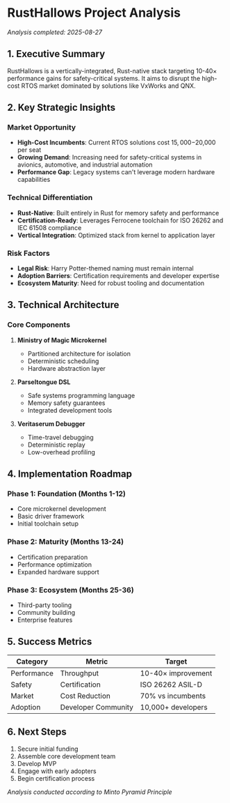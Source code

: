 # RustHallows Project Analysis
*Analysis completed: 2025-08-27*

## 1. Executive Summary

RustHallows is a vertically-integrated, Rust-native stack targeting 10-40× performance gains for safety-critical systems. It aims to disrupt the high-cost RTOS market dominated by solutions like VxWorks and QNX.

## 2. Key Strategic Insights

### Market Opportunity
- **High-Cost Incumbents**: Current RTOS solutions cost $15,000-$20,000 per seat
- **Growing Demand**: Increasing need for safety-critical systems in avionics, automotive, and industrial automation
- **Performance Gap**: Legacy systems can't leverage modern hardware capabilities

### Technical Differentiation
- **Rust-Native**: Built entirely in Rust for memory safety and performance
- **Certification-Ready**: Leverages Ferrocene toolchain for ISO 26262 and IEC 61508 compliance
- **Vertical Integration**: Optimized stack from kernel to application layer

### Risk Factors
- **Legal Risk**: Harry Potter-themed naming must remain internal
- **Adoption Barriers**: Certification requirements and developer expertise
- **Ecosystem Maturity**: Need for robust tooling and documentation

## 3. Technical Architecture

### Core Components
1. **Ministry of Magic Microkernel**
   - Partitioned architecture for isolation
   - Deterministic scheduling
   - Hardware abstraction layer

2. **Parseltongue DSL**
   - Safe systems programming language
   - Memory safety guarantees
   - Integrated development tools

3. **Veritaserum Debugger**
   - Time-travel debugging
   - Deterministic replay
   - Low-overhead profiling

## 4. Implementation Roadmap

### Phase 1: Foundation (Months 1-12)
- Core microkernel development
- Basic driver framework
- Initial toolchain setup

### Phase 2: Maturity (Months 13-24)
- Certification preparation
- Performance optimization
- Expanded hardware support

### Phase 3: Ecosystem (Months 25-36)
- Third-party tooling
- Community building
- Enterprise features

## 5. Success Metrics

| Category | Metric | Target |
|----------|--------|--------|
| Performance | Throughput | 10-40× improvement |
| Safety | Certification | ISO 26262 ASIL-D |
| Market | Cost Reduction | 70% vs incumbents |
| Adoption | Developer Community | 10,000+ developers |

## 6. Next Steps
1. Secure initial funding
2. Assemble core development team
3. Develop MVP
4. Engage with early adopters
5. Begin certification process

*Analysis conducted according to Minto Pyramid Principle*
